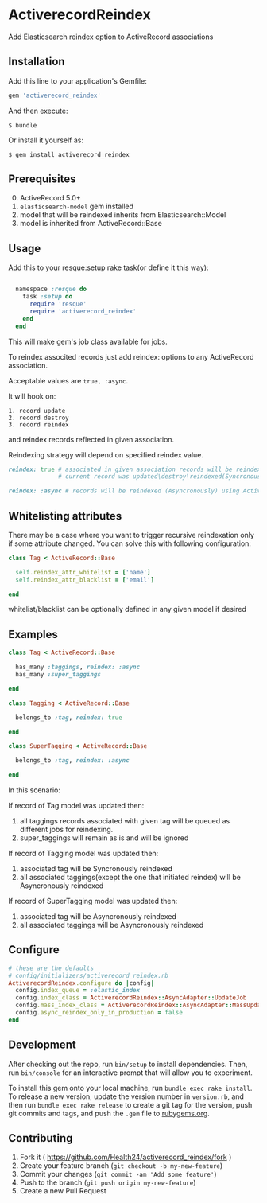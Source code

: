 # ActiverecordReindex

Add Elasticsearch reindex option to ActiveRecord associations

## Installation

Add this line to your application's Gemfile:

```ruby
gem 'activerecord_reindex'
```

And then execute:

    $ bundle

Or install it yourself as:

    $ gem install activerecord_reindex

## Prerequisites

  0. ActiveRecord 5.0+
  1. `elasticsearch-model` gem installed
  2. model that will be reindexed inherits from Elasticsearch::Model
  3. model is inherited from ActiveRecord::Base

## Usage
  Add this to your resque:setup rake task(or define it this way):

  ```ruby

    namespace :resque do
      task :setup do
        require 'resque'
        require 'activerecord_reindex'
      end
    end

  ```

  This will make gem's job class available for jobs.

  To reindex associted records just add reindex: options to any ActiveRecord association.

  Acceptable values are `true, :async`.

  It will hook on:

    1. record update
    2. record destroy
    3. record reindex

  and reindex records reflected in given association.

  Reindexing strategy will depend on specified reindex value.

  ```ruby
  reindex: true # associated in given association records will be reindexed in the same time as
                # current record was updated\destroy\reindexed(Syncronously)
  ```

  ```ruby
  reindex: :async # records will be reindexed (Asyncronously) using ActiveJob as adapter.
  ```

## Whitelisting attributes

  There may be a case where you want to trigger recursive reindexation only if some attribute changed. You can solve this with following configuration:

  ```ruby
  class Tag < ActiveRecord::Base

    self.reindex_attr_whitelist = ['name']
    self.reindex_attr_blacklist = ['email']

  end
  ```

  whitelist/blacklist can be optionally defined in any given model if desired

## Examples

```ruby
class Tag < ActiveRecord::Base

  has_many :taggings, reindex: :async
  has_many :super_taggings

end

class Tagging < ActiveRecord::Base

  belongs_to :tag, reindex: true

end

class SuperTagging < ActiveRecord::Base

  belongs_to :tag, reindex: :async

end
```

In this scenario:

If record of Tag model was updated then:
  1. all taggings records associated with given tag will be queued as different jobs for reindexing.
  2. super_taggings will remain as is and will be ignored

If record of Tagging model was updated then:
  1. associated tag will be Syncronously reindexed
  2. all associated taggings(except the one that initiated reindex) will be Asyncronously reindexed

If record of SuperTagging model was updated then:
  1. associated tag will be Asyncronously reindexed
  2. all associated taggings will be Asyncronously reindexed

## Configure
```ruby
# these are the defaults
# config/initializers/activerecord_reindex.rb
ActiverecordReindex.configure do |config|
  config.index_queue = :elastic_index
  config.index_class = ActiverecordReindex::AsyncAdapter::UpdateJob
  config.mass_index_class = ActiverecordReindex::AsyncAdapter::MassUpdateJob
  config.async_reindex_only_in_production = false
end
```
## Development

After checking out the repo, run `bin/setup` to install dependencies. Then, run `bin/console` for an interactive prompt that will allow you to experiment.

To install this gem onto your local machine, run `bundle exec rake install`. To release a new version, update the version number in `version.rb`, and then run `bundle exec rake release` to create a git tag for the version, push git commits and tags, and push the `.gem` file to [rubygems.org](https://rubygems.org).

## Contributing

1. Fork it ( https://github.com/Health24/activerecord_reindex/fork )
2. Create your feature branch (`git checkout -b my-new-feature`)
3. Commit your changes (`git commit -am 'Add some feature'`)
4. Push to the branch (`git push origin my-new-feature`)
5. Create a new Pull Request
